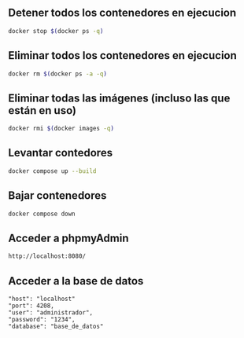 ## Detener todos los contenedores en ejecucion 
```bash
docker stop $(docker ps -q)
```


## Eliminar todos los contenedores en ejecucion
```bash
docker rm $(docker ps -a -q)
```


## Eliminar todas las imágenes (incluso las que están en uso)
```bash
docker rmi $(docker images -q)
```

## Levantar contedores
```bash
docker compose up --build
```

## Bajar contenedores

```bash
docker compose down
```



## Acceder a phpmyAdmin
``` bash
http://localhost:8080/
```


## Acceder a la base de datos
```
"host": "localhost"
"port": 4208,  
"user": "administrador",
"password": "1234",
"database": "base_de_datos"
```